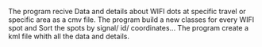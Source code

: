 The program recive Data and details about WIFI dots at specific travel or specific area as a cmv file.
The program build a new classes for every WIFI spot and Sort the spots by signal/ id/ coordinates...
The program create a kml file whith all the data and details.
